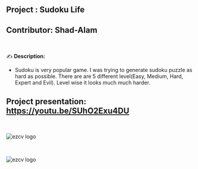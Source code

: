 ## Project    : Sudoku Life
## Contributor: Shad-Alam 

<br/>

:writing_hand: **Description:** <br/>

- Sudoku is very popular game. I was trying to generate sudoku puzzle as hard as possible. There are are 5 different level(Easy, Medium, Hard, Expert and Evil). Level wise it looks much much harder. <br/>

## Project presentation: https://youtu.be/SUhO2Exu4DU

<br/> 

![ezcv logo](https://github.com/Shad-Alam/Sudoku-Life/Main/screenshot/01.png)

<br/>

![ezcv logo](https://github.com/Shad-Alam/Sudoku-Life/Main/screenshot/02.png)
